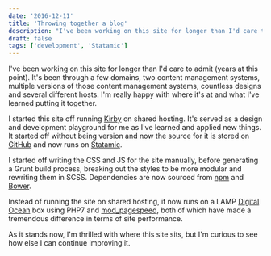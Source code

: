 ```yaml
---
date: '2016-12-11'
title: 'Throwing together a blog'
description: "I've been working on this site for longer than I'd care to admit (years at this point). It's been through a few domains, two content management systems, multiple versions of those content management systems, countless designs and several different hosts. I'm really happy with where it's at and what I've learned putting it together."
draft: false
tags: ['development', 'Statamic']
---
```


I've been working on this site for longer than I'd care to admit (years at this point). It's been through a few domains, two content management systems, multiple versions of those content management systems, countless designs and several different hosts. I'm really happy with where it's at and what I've learned putting it together.<!-- excerpt -->

I started this site off running [Kirby](https://getkirby.com) on shared hosting. It's served as a design and development playground for me as I've learned and applied new things. It started off without being version and now the source for it is stored on [GitHub](https://github.com) and now runs on [Statamic](https://statamic.com).

I started off writing the CSS and JS for the site
manually, before generating a Grunt build process, breaking out the styles to be more modular and rewriting them in SCSS. Dependencies are now sourced from [npm](http://npmjs.com) and [Bower](https://bower.io).

Instead of running the site on shared hosting, it now runs on a LAMP [Digital Ocean](https://m.do.co/c/3635bf99aee2) box using PHP7 and [mod_pagespeed](https://github.com/pagespeed/mod_pagespeed), both of which have made a tremendous difference in terms of site performance.

As it stands now, I'm thrilled with where this site sits, but I'm curious to see how else I can continue improving it.
